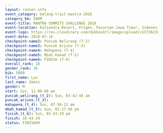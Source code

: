 ```yaml
---
layout: runner-info 
event_category: malang-trail-mantra-2018 
category_km: 50KM 
event-title: MANTRA SUMMITS CHALLENGE 2018 
event-location: Kaliandra Resort, Prigen, Pasuruan Jawa Timur, Indonesia 
event-logo: https://res.cloudinary.com/dykbosktl/image/upload/v1573623800/Logo/mantra-hiam_fujkqd.png 
event-date: 2018-07-14 
checkpoint-name2: Puncak Welirang (T-2) 
checkpoint-name3: Puncak Arjuno (T-3) 
checkpoint-name4: Mahapena (T-4) 
checkpoint-name5: Mbah Kamad (T-5) 
checkpoint-name6: FINISH (T-6) 
overall_rank: 18
gender_rank: 16
bib: 5089
first_name: Lyu
last_name: Zemin
gender: M
start: Sat, 11-00-00 pm
puncak_welirang_(t_2): Sun, 03-42-44 am
puncak_arjuno_(t_3): 
mahapena_(t_4): Sun, 07-56-12 am
mbah_kamad_(t_5): Sun, 01-17-56 pm
finish_(t_6): Sun, 03-43-29 pm
finish: 16-43-29
status: FINISHER
---
```

